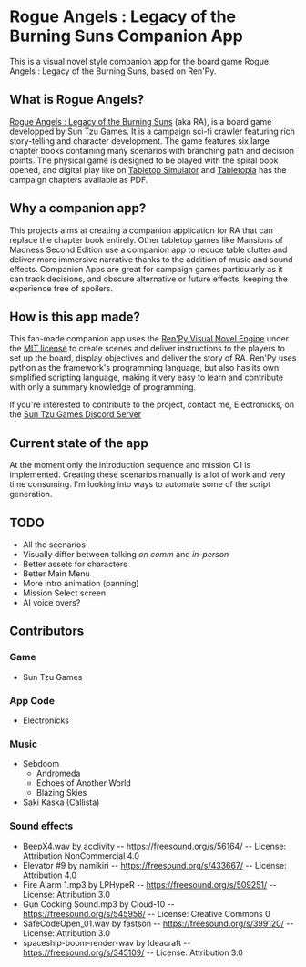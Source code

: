 # Rogue Angels : Legacy of the Burning Suns Companion App

This is a visual novel style companion app for the board game Rogue Angels : Legacy of the Burning Suns, based on Ren'Py.

## What is Rogue Angels?
[Rogue Angels : Legacy of the Burning Suns](https://gamefound.com/en/projects/suntzugames/rogue-angels) (aka RA), is a board game developped by Sun Tzu Games. It is a campaign sci-fi crawler featuring rich story-telling and character development. The game features six large chapter books containing many scenarios with branching path and decision points. The physical game is designed to be played with the spiral book opened, and digital play like on [Tabletop Simulator](https://steamcommunity.com/sharedfiles/filedetails/?id=2539276749) and [Tabletopia](https://tabletopia.com/games/rogue-angels) has the campaign chapters available as PDF.

## Why a companion app?
This projects aims at creating a companion application for RA that can replace the chapter book entirely. Other tabletop games like Mansions of Madness Second Edition use a companion app to reduce table clutter and deliver more immersive narrative thanks to the addition of music and sound effects. Companion Apps are great for campaign games particularly as it can track decisions, and obscure alternative or future effects, keeping the experience free of spoilers.

## How is this app made?
This fan-made companion app uses the [Ren'Py Visual Novel Engine](www.renpy.org) under the [MIT license](https://www.renpy.org/doc/html/license.html) to create scenes and deliver instructions to the players to set up the board, display objectives and deliver the story of RA. Ren'Py uses python as the framework's programming language, but also has its own simplified scripting language, making it very easy to learn and contribute with only a summary knowledge of programming.

If you're interested to contribute to the project, contact me, Electronicks, on the [Sun Tzu Games Discord Server](https://discord.gg/KzHfDMRSWt)

## Current state of the app

At the moment only the introduction sequence and mission C1 is implemented. Creating these scenarios manually is a lot of work and very time consuming. I'm looking into ways to automate some of the script generation.

## TODO
* All the scenarios
* Visually differ between talking *on comm* and *in-person*
* Better assets for characters
* Better Main Menu
* More intro animation (panning)
* Mission Select screen
* AI voice overs?


## Contributors
### Game
* Sun Tzu Games
### App Code
* Electronicks
### Music
* Sebdoom
    * Andromeda
    * Echoes of Another World
    * Blazing Skies
* Saki Kaska (Callista)
### Sound effects
* BeepX4.wav by acclivity -- https://freesound.org/s/56164/ -- License: Attribution NonCommercial 4.0
* Elevator #9 by namikiri -- https://freesound.org/s/433667/ -- License: Attribution 4.0
* Fire Alarm 1.mp3 by LPHypeR -- https://freesound.org/s/509251/ -- License: Attribution 3.0
* Gun Cocking Sound.mp3 by Cloud-10 -- https://freesound.org/s/545958/ -- License: Creative Commons 0
* SafeCodeOpen_01.wav by fastson -- https://freesound.org/s/399120/ -- License: Attribution 3.0
* spaceship-boom-render-wav by Ideacraft -- https://freesound.org/s/345109/ -- License: Attribution 3.0